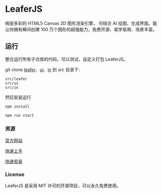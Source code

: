 # LeaferJS

绚丽多彩的 HTML5 Canvas 2D 图形渲染引擎， 可结合 AI 绘图、生成界面。能让你拥有瞬间创建 100 万个图形的超强能力，免费开源、易学易用、场景丰富。

## 运行

整合运行所有子仓库的代码，可以测试、自定义打包 LeaferJS。

git clone [leafer](https://github.com/leaferjs/leafer)、[ui](https://github.com/leaferjs/ui)、[in](https://github.com/leaferjs/in) 到 src 目录下:

```
src/leafer
src/ui
src/in
```

然后安装运行

```sh
npm install

npm run start
```

### 资源

[官方网站](https://www.leaferjs.com)

[快速上手](https://www.leaferjs.com/ui/guide)

[快速安装](https://www.leaferjs.com/ui/guide/start.html)

### License

LeaferJS 是采用 MIT 许可的开源项目，可以永久免费使用。
